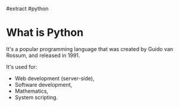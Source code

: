 #extract
#python

# What is Python
It's a popular programming language that was created by Guido van Rossum, and
released in 1991.

It's used for:
- Web development (server-side),
- Software development,
- Mathematics,
- System scripting.
